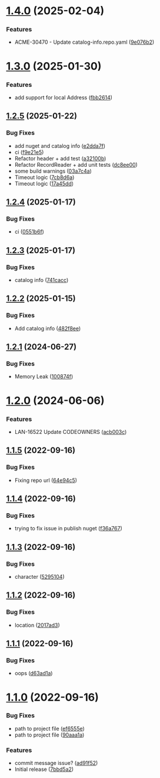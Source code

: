 # [1.4.0](https://github.com/Lansweeper/Lansweeper.Heijden.Dns/compare/v1.3.0...v1.4.0) (2025-02-04)


### Features

* ACME-30470 - Update catalog-info.repo.yaml ([9e076b2](https://github.com/Lansweeper/Lansweeper.Heijden.Dns/commit/9e076b209ced416147b186ebccb01a80bc6acc09))

# [1.3.0](https://github.com/Lansweeper/Lansweeper.Heijden.Dns/compare/v1.2.5...v1.3.0) (2025-01-30)


### Features

* add support for local Address ([fbb2614](https://github.com/Lansweeper/Lansweeper.Heijden.Dns/commit/fbb2614c94251894007258a8daa21f35061ee5a4))

## [1.2.5](https://github.com/Lansweeper/Lansweeper.Heijden.Dns/compare/v1.2.4...v1.2.5) (2025-01-22)


### Bug Fixes

* add nuget and catalog info ([e2dda7f](https://github.com/Lansweeper/Lansweeper.Heijden.Dns/commit/e2dda7f0e1f9338fb2c5c2d818d3654acfe810ee))
* ci ([f9e21e5](https://github.com/Lansweeper/Lansweeper.Heijden.Dns/commit/f9e21e5f53eb022cfa067cfd7f1c215706fc4f05))
* Refactor header + add test ([a32100b](https://github.com/Lansweeper/Lansweeper.Heijden.Dns/commit/a32100b15017121b44cd97f3a792ba41bb5eab69))
* Refactor RecordReader + add unit tests ([dc8ee00](https://github.com/Lansweeper/Lansweeper.Heijden.Dns/commit/dc8ee0039d5e45d130e07b321ec37956c99d8c43))
* some build warnings ([03a7c4a](https://github.com/Lansweeper/Lansweeper.Heijden.Dns/commit/03a7c4a1bd2968d462686398c734c914f3728326))
* Timeout logic ([7cb8d6a](https://github.com/Lansweeper/Lansweeper.Heijden.Dns/commit/7cb8d6a5f7861031367de7461554feae5bb71443))
* Timeout logic ([17a45dd](https://github.com/Lansweeper/Lansweeper.Heijden.Dns/commit/17a45ddb0917774cbe5ba4f5c2c95529ca014ceb))

## [1.2.4](https://github.com/Lansweeper/Lansweeper.Heijden.Dns/compare/v1.2.3...v1.2.4) (2025-01-17)


### Bug Fixes

* ci ([0551b6f](https://github.com/Lansweeper/Lansweeper.Heijden.Dns/commit/0551b6f9dc37e50238e99b089415fb41cc9f648e))

## [1.2.3](https://github.com/Lansweeper/Lansweeper.Heijden.Dns/compare/v1.2.2...v1.2.3) (2025-01-17)


### Bug Fixes

* catalog info ([741cacc](https://github.com/Lansweeper/Lansweeper.Heijden.Dns/commit/741cacca6e4eb2e1852e22ff5fe8a2f929505a8b))

## [1.2.2](https://github.com/Lansweeper/Lansweeper.Heijden.Dns/compare/v1.2.1...v1.2.2) (2025-01-15)


### Bug Fixes

* Add catalog info ([482f8ee](https://github.com/Lansweeper/Lansweeper.Heijden.Dns/commit/482f8ee604c90f6e811ed851cd4b9101f18ebfab))

## [1.2.1](https://github.com/Lansweeper/Lansweeper.Heijden.Dns/compare/v1.2.0...v1.2.1) (2024-06-27)


### Bug Fixes

* Memory Leak ([100874f](https://github.com/Lansweeper/Lansweeper.Heijden.Dns/commit/100874f140eb87f367fd0b8882a8756d3b3911e4))

# [1.2.0](https://github.com/Lansweeper/Lansweeper.Heijden.Dns/compare/v1.1.5...v1.2.0) (2024-06-06)


### Features

* LAN-16522 Update CODEOWNERS ([acb003c](https://github.com/Lansweeper/Lansweeper.Heijden.Dns/commit/acb003cd7cc49310a7afceae40e7c028227ea79a))

## [1.1.5](https://github.com/Lansweeper/Lansweeper.Heijden.Dns/compare/v1.1.4...v1.1.5) (2022-09-16)


### Bug Fixes

* Fixing repo url ([64e94c5](https://github.com/Lansweeper/Lansweeper.Heijden.Dns/commit/64e94c55cd92d48acc439009786855baa55b5ebf))

## [1.1.4](https://github.com/Lansweeper/Lansweeper.Heijden.Dns/compare/v1.1.3...v1.1.4) (2022-09-16)


### Bug Fixes

* trying to fix issue in publish nuget ([f36a767](https://github.com/Lansweeper/Lansweeper.Heijden.Dns/commit/f36a7670b5c5ac16a01132aed541090b70b65ce9))

## [1.1.3](https://github.com/Lansweeper/Lansweeper.Heijden.Dns/compare/v1.1.2...v1.1.3) (2022-09-16)


### Bug Fixes

* character ([5295104](https://github.com/Lansweeper/Lansweeper.Heijden.Dns/commit/52951046d8b6f135f7036a6c542f33db24f4b8d2))

## [1.1.2](https://github.com/Lansweeper/Lansweeper.Heijden.Dns/compare/v1.1.1...v1.1.2) (2022-09-16)


### Bug Fixes

* location ([2017ad3](https://github.com/Lansweeper/Lansweeper.Heijden.Dns/commit/2017ad389c1e29eb520f1fd508ccd21328be49de))

## [1.1.1](https://github.com/Lansweeper/Lansweeper.Heijden.Dns/compare/v1.1.0...v1.1.1) (2022-09-16)


### Bug Fixes

* oops ([d63ad1a](https://github.com/Lansweeper/Lansweeper.Heijden.Dns/commit/d63ad1a99d366518eeb1117036657d953b5c8918))

# [1.1.0](https://github.com/Lansweeper/Lansweeper.Heijden.Dns/compare/v1.0.0...v1.1.0) (2022-09-16)


### Bug Fixes

* path to project file ([ef6555e](https://github.com/Lansweeper/Lansweeper.Heijden.Dns/commit/ef6555ed0586b9f0f770e0f6bb6662e18fdac803))
* path to project file ([90aaa1a](https://github.com/Lansweeper/Lansweeper.Heijden.Dns/commit/90aaa1af11547aa760f0f1dc0ae506825ea6b105))


### Features

* commit message issue? ([ad91f52](https://github.com/Lansweeper/Lansweeper.Heijden.Dns/commit/ad91f52824a1beb5984b7471575da4f2b10cc6d1))
* Initial release ([7bbd5a2](https://github.com/Lansweeper/Lansweeper.Heijden.Dns/commit/7bbd5a244680ae23e268f8ecbe3f2640d2f34cc5))
